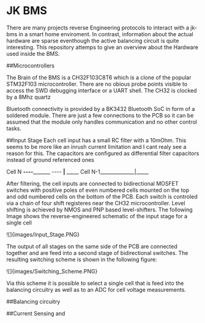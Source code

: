 # JK BMS

There are many projects reverse Engineering protocols to interact with a jk-bms in a smart home enviroment.
In contrast, information about the actual hardware are sparse eventhough the active balancing circuit is
quite interesting. This repository attemps to give an overview about the Hardware used inside the BMS.

##Microcontrollers

The Brain of the BMS is a CH32F103C8T6 which is a clone of the popular STM32F103 microcontroller. There are 
no obious probe points visible to access the SWD debugging interface or a UART shell. The CH32 is clocked by a 8Mhz quartz

Bluetooth connectivity is provided by a BK3432 Bluetooth SoC in form of a soldered module. There are just a
few connections to the PCB so it can be assumed that the module only handles communication and no other control tasks.

##Input Stage
Each cell input has a small RC filter with a 10mOhm. This seems to be more like an inrush current limitation and I cant realy see
a reason for this. The capacitors are configured as differential filter capacitors instead of ground referenced ones
	
Cell N _____----____________
            ----    __|__
	                _____
Cell N-1______________|_____

	        
After filtering, the cell inputs are connected to bidirectional MOSFET switches with positive poles of even numbered cells mounted on the top and odd numbered cells on the bottom of the PCB.
Each switch is controled via a chain of four shift registeres near the CH32 microcontroller. Level shifting is achieved by NMOS and PNP based level-shifters. The following Image shows the
reverse-engineered schematic of the input stage for a single cell

![]{images/Input_Stage.PNG}

The output of all stages on the same side of the PCB are connected together and are feed into a second stage of bidirectional switches. The resulting switching scheme is shown in the following figure:

![]{images/Switching_Scheme.PNG}

Via this scheme it is possible to select a single cell that is feed into the balancing circuitry as well as to an ADC for cell voltage measurements.

##Balancing circuitry

##Current Sensing and  